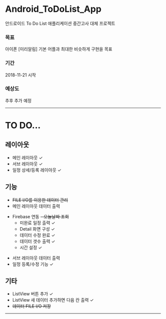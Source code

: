 # Android_ToDoList_App
안드로이드 To Do List 애플리케이션
중간고사 대체 프로젝트

### 목표
아이폰 [미리알림] 기본 어플과 최대한 비슷하게 구현을 목표

### 기간
2018-11-21 시작

### 예상도
추후 추가 예정

<hr/>


# TO DO...

## 레이아웃
* 메인 레이아웃 ✓
* 서브 레이아웃 ✓
* 일정 상세/등록 레이아웃 ✓

## 기능
* ~~FILE I/O를 이용한 데이터 관리~~
* 메인 레이아웃 데이터 출력
- Firebase 연동
    ~~- 오늘날짜 조회~~
    - 미완료 일정 출력 ✓
    - Detail 화면 구성 ✓
    - 데이터 수정 완료 ✓
    - 데이터 갯수 출력 ✓
    - 시간 설정 ✓
* 서브 레이아웃 데이터 출력
* 일정 등록/수정 기능 ✓

## 기타
* ListView 버튼 추가 ✓
* ListView 새 데이터 추가하면 다음 칸 출력 ✓
* ~~데이터 FILE I/O 저장~~
<hr/>

